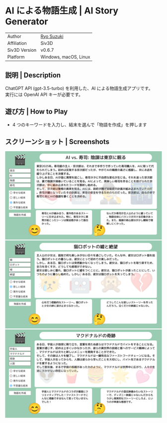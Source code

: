 # AI による物語生成 | AI Story Generator

|               |                                              |
|:--------------|:---------------------------------------------|
| Author        | [Ryo Suzuki](https://twitter.com/Reputeless) |
| Affiliation   | Siv3D                                        |
| Siv3D Version | v0.6.7                                       |
| Platform      | Windows, macOS, Linux                        |

## 説明 | Description
ChatGPT API (gpt-3.5-turbo) を利用した、AI による物語生成アプリです。  
実行には OpenAI API キーが必要です。

## 遊び方 | How to Play
- 4 つのキーワードを入力し、結末を選んで「物語を作成」を押します

## スクリーンショット | Screenshots

![](Screenshot/1.png)
![](Screenshot/2.png)
![](Screenshot/3.png)

